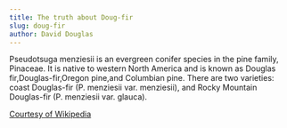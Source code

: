 ```yaml
---
title: The truth about Doug-fir
slug: doug-fir
author: David Douglas
---
```


Pseudotsuga menziesii is an evergreen conifer species in the pine family, Pinaceae. It is native to western North America and is known as Douglas fir,Douglas-fir,Oregon pine,and Columbian pine. There are two varieties: coast Douglas-fir (P. menziesii var. menziesii), and Rocky Mountain Douglas-fir (P. menziesii var. glauca).

<a href="https://en.wikipedia.org/wiki/Douglas_fir">
  Courtesy of Wikipedia
</a>